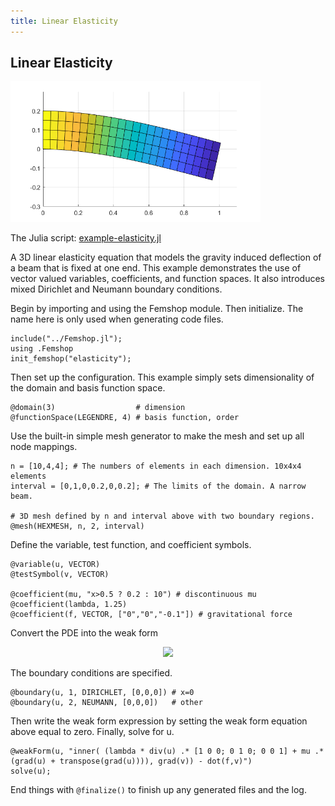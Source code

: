 ```yaml
---
title: Linear Elasticity
---
```


## Linear Elasticity

<img src="images/elasticity.png" alt="elasticity" width="400">

The Julia script: <a href="https://github.com/paralab/femshop/blob/master/src/examples/example-elasticity.jl">example-elasticity.jl</a>

A 3D linear elasticity equation that models the gravity induced deflection of a beam that is fixed at one end. This example demonstrates the use of vector valued variables, coefficients, and function spaces. It also introduces mixed Dirichlet and Neumann boundary conditions.

Begin by importing and using the Femshop module. Then initialize. The name here is only used when generating code files.
```
include("../Femshop.jl");
using .Femshop
init_femshop("elasticity");
```
Then set up the configuration. This example simply sets dimensionality of the domain and basis function space.
```
@domain(3)                  # dimension
@functionSpace(LEGENDRE, 4) # basis function, order
```
Use the built-in simple mesh generator to make the mesh and set up all node mappings.
```
n = [10,4,4]; # The numbers of elements in each dimension. 10x4x4 elements
interval = [0,1,0,0.2,0,0.2]; # The limits of the domain. A narrow beam.

# 3D mesh defined by n and interval above with two boundary regions.
@mesh(HEXMESH, n, 2, interval) 
```
Define the variable, test function, and coefficient symbols.
```
@variable(u, VECTOR)
@testSymbol(v, VECTOR)

@coefficient(mu, "x>0.5 ? 0.2 : 10") # discontinuous mu
@coefficient(lambda, 1.25)
@coefficient(f, VECTOR, ["0","0","-0.1"]) # gravitational force
```
Convert the PDE
into the weak form
<div align="center"><img src="https://render.githubusercontent.com/render/math?math=((\lambda%20\nabla%20\cdot%20uI%2B\mu%20(\nabla%20u%2B\nabla%20u^{T})):\nabla%20v))=(f\cdot%20v)"> </div>

The boundary conditions are specified.
```
@boundary(u, 1, DIRICHLET, [0,0,0]) # x=0
@boundary(u, 2, NEUMANN, [0,0,0])   # other
```
Then write the weak form expression by setting the weak form equation above equal to zero. Finally, solve for u.
```
@weakForm(u, "inner( (lambda * div(u) .* [1 0 0; 0 1 0; 0 0 1] + mu .* (grad(u) + transpose(grad(u)))), grad(v)) - dot(f,v)")
solve(u);
```
End things with `@finalize()` to finish up any generated files and the log.